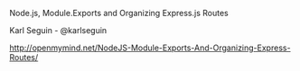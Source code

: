 Node.js, Module.Exports and Organizing Express.js Routes

Karl Seguin - @karlseguin

http://openmymind.net/NodeJS-Module-Exports-And-Organizing-Express-Routes/